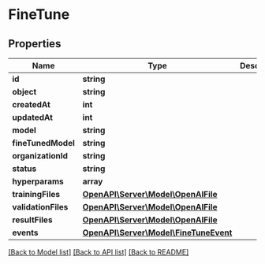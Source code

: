 # FineTune

## Properties
Name | Type | Description | Notes
------------ | ------------- | ------------- | -------------
**id** | **string** |  | 
**object** | **string** |  | 
**createdAt** | **int** |  | 
**updatedAt** | **int** |  | 
**model** | **string** |  | 
**fineTunedModel** | **string** |  | 
**organizationId** | **string** |  | 
**status** | **string** |  | 
**hyperparams** | **array** |  | 
**trainingFiles** | [**OpenAPI\Server\Model\OpenAIFile**](OpenAIFile.md) |  | 
**validationFiles** | [**OpenAPI\Server\Model\OpenAIFile**](OpenAIFile.md) |  | 
**resultFiles** | [**OpenAPI\Server\Model\OpenAIFile**](OpenAIFile.md) |  | 
**events** | [**OpenAPI\Server\Model\FineTuneEvent**](FineTuneEvent.md) |  | [optional] 

[[Back to Model list]](../README.md#documentation-for-models) [[Back to API list]](../README.md#documentation-for-api-endpoints) [[Back to README]](../README.md)


